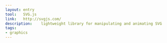 ```yaml
---
layout: entry
tool:	SVG.js
link:	http://svgjs.com/
description:	lightweight library for manipulating and animating SVG
tags:
- graphics
---
```

